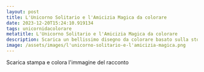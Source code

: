 ```yaml
---
layout: post
title: L'Unicorno Solitario e l'Amicizia Magica da colorare
date: 2023-12-20T15:24:10.919134
tags: unicornidacolorare
metatitle: L'Unicorno Solitario e l'Amicizia Magica da colorare
description: Scarica un bellissimo disegno da colorare basato sulla storia L'Unicorno Solitario e l'Amicizia Magica
image: /assets/images/l'unicorno-solitario-e-l'amicizia-magica.png
---
```

Scarica stampa e colora l'immagine del racconto
        